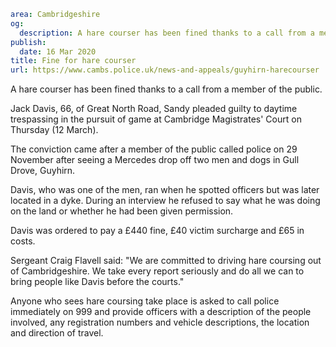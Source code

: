 ```yaml
area: Cambridgeshire
og:
  description: A hare courser has been fined thanks to a call from a member of the public.
publish:
  date: 16 Mar 2020
title: Fine for hare courser
url: https://www.cambs.police.uk/news-and-appeals/guyhirn-harecourser
```

A hare courser has been fined thanks to a call from a member of the public.

Jack Davis, 66, of Great North Road, Sandy pleaded guilty to daytime trespassing in the pursuit of game at Cambridge Magistrates' Court on Thursday (12 March).

The conviction came after a member of the public called police on 29 November after seeing a Mercedes drop off two men and dogs in Gull Drove, Guyhirn.

Davis, who was one of the men, ran when he spotted officers but was later located in a dyke. During an interview he refused to say what he was doing on the land or whether he had been given permission.

Davis was ordered to pay a £440 fine, £40 victim surcharge and £65 in costs.

Sergeant Craig Flavell said: "We are committed to driving hare coursing out of Cambridgeshire. We take every report seriously and do all we can to bring people like Davis before the courts."

Anyone who sees hare coursing take place is asked to call police immediately on 999 and provide officers with a description of the people involved, any registration numbers and vehicle descriptions, the location and direction of travel.

